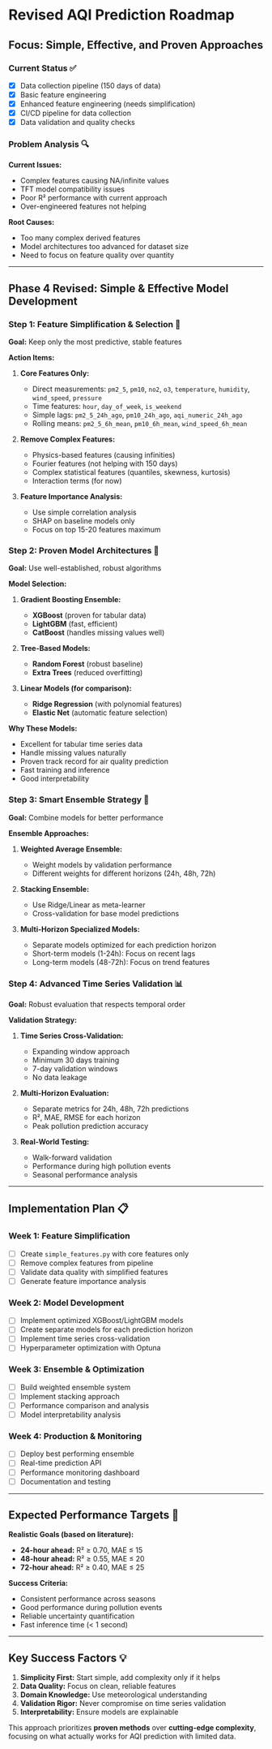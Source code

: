 # Revised AQI Prediction Roadmap
## Focus: Simple, Effective, and Proven Approaches

### Current Status ✅
- [x] Data collection pipeline (150 days of data)
- [x] Basic feature engineering 
- [x] Enhanced feature engineering (needs simplification)
- [x] CI/CD pipeline for data collection
- [x] Data validation and quality checks

### Problem Analysis 🔍
**Current Issues:**
- Complex features causing NA/infinite values
- TFT model compatibility issues
- Poor R² performance with current approach
- Over-engineered features not helping

**Root Causes:**
- Too many complex derived features
- Model architectures too advanced for dataset size
- Need to focus on feature quality over quantity

---

## Phase 4 Revised: Simple & Effective Model Development

### Step 1: Feature Simplification & Selection 🎯
**Goal:** Keep only the most predictive, stable features

**Action Items:**
1. **Core Features Only:**
   - Direct measurements: `pm2_5`, `pm10`, `no2`, `o3`, `temperature`, `humidity`, `wind_speed`, `pressure`
   - Time features: `hour`, `day_of_week`, `is_weekend`
   - Simple lags: `pm2_5_24h_ago`, `pm10_24h_ago`, `aqi_numeric_24h_ago`
   - Rolling means: `pm2_5_6h_mean`, `pm10_6h_mean`, `wind_speed_6h_mean`

2. **Remove Complex Features:**
   - Physics-based features (causing infinities)
   - Fourier features (not helping with 150 days)
   - Complex statistical features (quantiles, skewness, kurtosis)
   - Interaction terms (for now)

3. **Feature Importance Analysis:**
   - Use simple correlation analysis
   - SHAP on baseline models only
   - Focus on top 15-20 features maximum

### Step 2: Proven Model Architectures 🚀
**Goal:** Use well-established, robust algorithms

**Model Selection:**
1. **Gradient Boosting Ensemble:**
   - **XGBoost** (proven for tabular data)
   - **LightGBM** (fast, efficient)
   - **CatBoost** (handles missing values well)

2. **Tree-Based Models:**
   - **Random Forest** (robust baseline)
   - **Extra Trees** (reduced overfitting)

3. **Linear Models (for comparison):**
   - **Ridge Regression** (with polynomial features)
   - **Elastic Net** (automatic feature selection)

**Why These Models:**
- Excellent for tabular time series data
- Handle missing values naturally
- Proven track record for air quality prediction
- Fast training and inference
- Good interpretability

### Step 3: Smart Ensemble Strategy 🎼
**Goal:** Combine models for better performance

**Ensemble Approaches:**
1. **Weighted Average Ensemble:**
   - Weight models by validation performance
   - Different weights for different horizons (24h, 48h, 72h)

2. **Stacking Ensemble:**
   - Use Ridge/Linear as meta-learner
   - Cross-validation for base model predictions

3. **Multi-Horizon Specialized Models:**
   - Separate models optimized for each prediction horizon
   - Short-term models (1-24h): Focus on recent lags
   - Long-term models (48-72h): Focus on trend features

### Step 4: Advanced Time Series Validation 📊
**Goal:** Robust evaluation that respects temporal order

**Validation Strategy:**
1. **Time Series Cross-Validation:**
   - Expanding window approach
   - Minimum 30 days training
   - 7-day validation windows
   - No data leakage

2. **Multi-Horizon Evaluation:**
   - Separate metrics for 24h, 48h, 72h predictions
   - R², MAE, RMSE for each horizon
   - Peak pollution prediction accuracy

3. **Real-World Testing:**
   - Walk-forward validation
   - Performance during high pollution events
   - Seasonal performance analysis

---

## Implementation Plan 📋

### Week 1: Feature Simplification
- [ ] Create `simple_features.py` with core features only
- [ ] Remove complex features from pipeline
- [ ] Validate data quality with simplified features
- [ ] Generate feature importance analysis

### Week 2: Model Development
- [ ] Implement optimized XGBoost/LightGBM models
- [ ] Create separate models for each prediction horizon
- [ ] Implement time series cross-validation
- [ ] Hyperparameter optimization with Optuna

### Week 3: Ensemble & Optimization
- [ ] Build weighted ensemble system
- [ ] Implement stacking approach
- [ ] Performance comparison and analysis
- [ ] Model interpretability analysis

### Week 4: Production & Monitoring
- [ ] Deploy best performing ensemble
- [ ] Real-time prediction API
- [ ] Performance monitoring dashboard
- [ ] Documentation and testing

---

## Expected Performance Targets 🎯

**Realistic Goals (based on literature):**
- **24-hour ahead:** R² ≥ 0.70, MAE ≤ 15
- **48-hour ahead:** R² ≥ 0.55, MAE ≤ 20  
- **72-hour ahead:** R² ≥ 0.40, MAE ≤ 25

**Success Criteria:**
- Consistent performance across seasons
- Good performance during pollution events
- Reliable uncertainty quantification
- Fast inference time (< 1 second)

---

## Key Success Factors 💡

1. **Simplicity First:** Start simple, add complexity only if it helps
2. **Data Quality:** Focus on clean, reliable features
3. **Domain Knowledge:** Use meteorological understanding
4. **Validation Rigor:** Never compromise on time series validation
5. **Interpretability:** Ensure models are explainable

This approach prioritizes **proven methods** over **cutting-edge complexity**, focusing on what actually works for AQI prediction with limited data.
